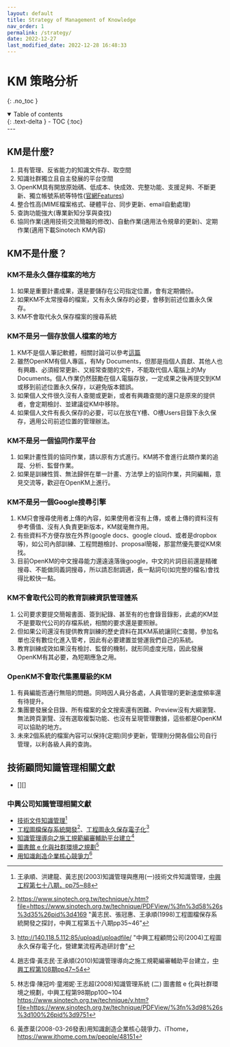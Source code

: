 ```yaml
---
layout: default
title: Strategy of Management of Knowledge
nav_order: 1
permalink: /strategy/
date: 2022-12-27
last_modified_date: 2022-12-28 16:48:33
---
```


# KM 策略分析

{: .no_toc }

<details open markdown="block">
  <summary>
    Table of contents
  </summary>
  {: .text-delta }
- TOC
{:toc}
</details>
---

## KM是什麼?

1. 具有管理、反省能力的知識文件存、取空間
2. 知識社群獨立且自主發展的平台空間
3. OpenKM具有開放原始碼、低成本、快成效、完整功能、支援足夠、不斷更新、獨立帳號系統等特性([官網Features](https://www.openkm.com/en/features.html))
4. 整合性高(MIME檔案格式、硬體平台、同步更新、email自動處理)
5. 查詢功能強大(專業新知分享與查找)
6. 協同作業(適用技術交流簡報的修改)、自動作業(適用法令規章的更新)、定期作業(適用下載Sinotech KM內容)

## KM不是什麼？

### KM不是永久儲存檔案的地方

1. 如果是重要計畫成果，還是要儲存在公司指定位置，會有定期備份。
2. 如果KM不太常搜尋的檔案，又有永久保存的必要，會移到前述位置永久保存。
3. KM不會取代永久保存檔案的搜尋系統

### KM不是另一個存放個人檔案的地方

1. KM不是個人筆記軟體，相關討論可以參考[這篇](https://sinotec2.github.io/Focus-on-Air-Quality/utilities/OperationSystem/note_systems/)
2. 雖然OpenKM有個人專區，有My Documents，但那是指個人貢獻、其他人也有興趣、必須經常更新、又經常查閱的文件，不能取代個人電腦上的My Documents。個人作業仍然鼓勵在個人電腦存放，一定成果之後再提交到KM或移到前述位置永久保存，以避免版本錯誤。
3. 如果個人文件很久沒有人查閱或更新，或者有興趣查閱的還只是原來的提供者，會定期檢討、並建議從KM中移除。
4. 如果個人文件有長久保存的必要，可以在放在Y槽、O槽Users目錄下永久保存，適用公司前述位置的管理辦法。

### KM不是另一個協同作業平台

1. 如果計畫性質的協同作業，請以原有方式進行。KM將不會進行此類作業的追蹤、分析、監督作業。
2. 如果是訓練性質、無法歸併在單一計畫、方法學上的協同作業，共同編輯，意見交流等，歡迎在OpenKM上進行。

### KM不是另一個Google搜尋引擎

1. KM只會搜尋使用者上傳的內容，如果使用者沒有上傳，或者上傳的資料沒有參考價值、沒有人負責更新版本，KM就毫無作用。
2. 有些資料不方便存放在外界(google docs、google cloud、或者是dropbox等)，如公司內部訓練、工程問題檢討、proposal簡報，那當然優先要從KM來找。
3. 目前OpenKM的中文搜尋能力還遠遠落後google，中文的片詞目前還是精確搜尋、不能做同義詞搜尋，所以請忍耐調適，長一點詞句(如完整的檔名)會找得比較快一點。

### KM不會取代公司的教育訓練資訊管理體系

1. 公司要求要提交簡報書面、簽到紀錄、甚至有的也會錄音錄影，此處的KM並不是要取代公司的存檔系統，相關的要求還是要照辦。
2. 但如果公司還沒有提供教育訓練的歷史資料在其KM系統讓同仁查閱，參加名單也沒有數位化進入管考，因此有必要建置並營運我們自己的系統。
3. 教育訓練成效如果沒有檢討、監督的機制，就形同虛度光陰，因此發展OpenKM有其必要，為短期應急之用。

### OpenKM不會取代集團層級的KM

1. 有員編能否通行無阻的問題。同時因人員分各處，人員管理的更新速度頻率還有待提升。
2. 集團要發展全目錄、所有檔案的全文搜索還有困難、Preview沒有大綱瀏覽、無法跨頁瀏覽、沒有選取複製功能、也沒有呈現管理數據，這些都是OpenKM可以協助的地方。
3. 未來2個系統的檔案內容可以保持(定期)同步更新，管理則分開各個公司自行管理，以利各級人員的查詢。

## 技術顧問知識管理相關文獻

- [][]



### 中興公司知識管理相關文獻

- [技術文件知識管理][王等2003][^1]
- [工程圖檔保存系統開發][黃等1998][^2]、[工程圖永久保存電子化][中2004][^3]
- [知識管理導向之施工規範編審輔助平台建立][趙等2010][^4]
- [圖書館 e 化與社群環境之規劃][林2008][^5]
- [用知識創造企業核心競爭力][黃2008][^6]

[王等2003]: <https://www.sinotech.org.tw/journal/pdfview.aspx?n=78&s=75> "王承順、洪建龍、黃志民(2003)知識管理與應用(一)技術文件知識管理，中興工程第七十八期，pp75~88"
[黃等1998]: <https://www.sinotech.org.tw/technique/v.htm?file=https://www.sinotech.org.tw/technique/PDFView/%3fn%3d58%26s%3d35%26pid%3d4169> "黃志民、張冠惠、王承順(1998)工程圖檔保存系統開發之探討，中興工程第五十八期pp35~46"
[中2004]: <http://140.118.5.112:85/upload/uploadfile/> "中興工程顧問公司(2004)工程圖永久保存電子化，營建業流程再造研討會"
[趙等2010]: <https://www.sinotech.org.tw/technique/v.htm?file=https://www.sinotech.org.tw/technique/PDFView/%3fn%3d108%26s%3d47%26pid%3d9840> "趙志偉‧黃志民‧王承順(2010)知識管理導向之施工規範編審輔助平台建立，中興工程第108期pp47~54"
[林2008]: <https://www.sinotech.org.tw/technique/v.htm?file=https://www.sinotech.org.tw/technique/PDFView/%3fn%3d98%26s%3d100%26pid%3d9751> "林志偉‧陳冠吟‧童湘妮‧王志超(2008)知識管理系統 (二) 圖書館 e 化與社群環境之規劃，中興工程第98期pp100~104"
[黃2008]: <https://www.ithome.com.tw/people/48151> "黃彥棻(2008-03-26發表)用知識創造企業核心競爭力"

[^1]: 王承順、洪建龍、黃志民(2003)知識管理與應用(一)技術文件知識管理，[中興工程第七十八期，pp75~88][王等2003]

[^2]: <https://www.sinotech.org.tw/technique/v.htm?file=https://www.sinotech.org.tw/technique/PDFView/%3fn%3d58%26s%3d35%26pid%3d4169> "黃志民、張冠惠、王承順(1998)工程圖檔保存系統開發之探討，中興工程第五十八期pp35~46"
[^3]: <http://140.118.5.112:85/upload/uploadfile/> "中興工程顧問公司(2004)工程圖永久保存電子化，營建業流程再造研討會"

[^4]: 趙志偉‧黃志民‧王承順(2010)知識管理導向之施工規範編審輔助平台建立，[中興工程第108期pp47~54][趙等2010]

[^5]: 林志偉‧陳冠吟‧童湘妮‧王志超(2008)知識管理系統 (二) 圖書館 e 化與社群環境之規劃，中興工程第98期pp100~104 https://www.sinotech.org.tw/technique/v.htm?file=https://www.sinotech.org.tw/technique/PDFView/%3fn%3d98%26s%3d100%26pid%3d9751

[^6]: 黃彥棻(2008-03-26發表)用知識創造企業核心競爭力、iThome， https://www.ithome.com.tw/people/48151
